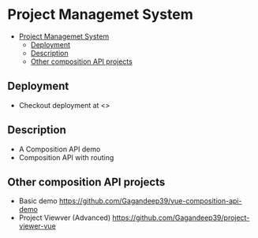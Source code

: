 # Project Managemet System

- [Project Managemet System](#project-managemet-system)
  - [Deployment](#deployment)
  - [Description](#description)
  - [Other composition API projects](#other-composition-api-projects)

## Deployment

- Checkout deployment at <>

## Description

- A Composition API demo
- Composition API with routing

## Other composition API projects

- Basic demo <https://github.com/Gagandeep39/vue-composition-api-demo>
- Project Viewver (Advanced) <https://github.com/Gagandeep39/project-viewer-vue>
